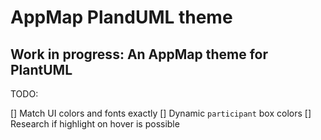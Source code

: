 # AppMap PlandUML theme
## Work in progress: An AppMap theme for PlantUML 

TODO:

[] Match UI colors and fonts exactly
[] Dynamic `participant` box colors
[] Research if highlight on hover is possible
